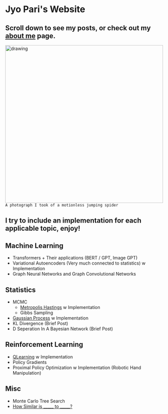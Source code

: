 # Jyo Pari's Website
## Scroll down to see my posts, or check out my [about me](https://jyopari.github.io/aboutMe) page.
<img src="https://pbs.twimg.com/media/EbXgy3nX0AASpL2?format=jpg&name=large" alt="drawing" width="500"/> \
`A photograph I took of a motionless jumping spider`

## I try to include an implementation for each applicable topic, enjoy!

## Machine Learning
+ Transformers + Their applications (BERT / GPT, Image GPT)
+ Variational Autoencoders (Very much connected to statistics) w Implementation
+ Graph Neural Networks and Graph Convolutional Networks 

## Statistics
+ MCMC
  - [Metropolis Hastings](https://jyopari.github.io/MetropolisHastings) w Implementation
  - Gibbs Sampling
+ [Gaussian Process](https://jyopari.github.io/GaussianProcess) w Implementation
+ KL Divergence (Brief Post) 
+ D Seperation In A Bayesian Network (Brief Post)

## Reinforcement Learning
+ [QLearning](https://jyopari.github.io/QLearning) w Implementation
+ Policy Gradients
+ Proximal Policy Optimization w Implementation (Robotic Hand Manipulation) 

## Misc
+ Monte Carlo Tree Search
+ [How Similar is _____ to _____?](https://jyopari.github.io/Similarity)
  
 
